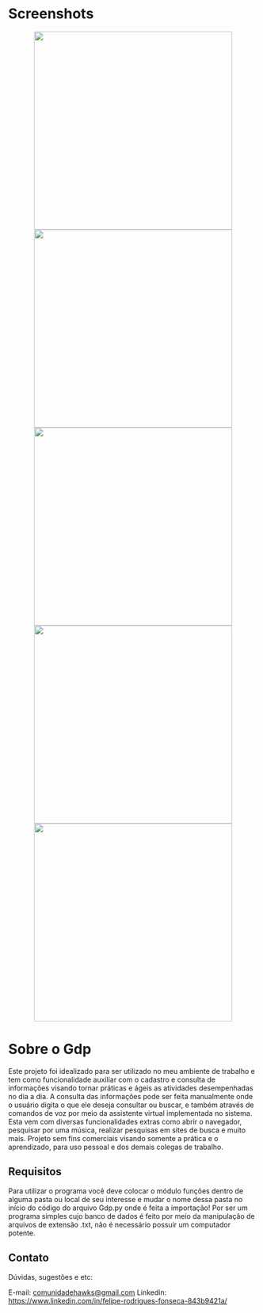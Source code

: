 

# **Screenshots**


<div align="center">
<img src="https://user-images.githubusercontent.com/89205473/161753471-90fb66a0-640e-47a0-9f2a-c5ffdf2be600.jpg" width="400px" />
<img src="https://user-images.githubusercontent.com/89205473/161753479-6b7d6991-cacf-402b-bb8d-9aa0053b9203.jpg" width="400px" />
<img src="https://user-images.githubusercontent.com/89205473/161753979-3c50754d-a584-4e46-8c1e-e6289018514a.jpg" width="400px" />
<img src="https://user-images.githubusercontent.com/89205473/161753981-e36f2293-49ef-438b-a043-308332de2d70.jpg" width="400px" />
<img src="https://user-images.githubusercontent.com/89205473/161753984-611a8c46-c929-4bb9-9953-b79fee5fddec.jpg" width="400px" />
</div>



# **Sobre o Gdp**


<div align="left">
  Este projeto foi idealizado para ser utilizado no meu ambiente de trabalho e tem como funcionalidade auxiliar com o cadastro e consulta de informações
visando tornar práticas e ágeis as atividades desempenhadas no dia a dia. A consulta das informações pode ser feita manualmente onde o usuário digita
o que ele deseja consultar ou buscar, e também através de comandos de voz por meio da assistente virtual implementada no sistema. Esta vem com diversas
funcionalidades extras como abrir o navegador, pesquisar por uma música, realizar pesquisas em sites de busca e muito mais. Projeto sem fins comerciais visando somente a prática e
o aprendizado, para uso pessoal e dos demais colegas de trabalho.
</div>


## Requisitos


<div align="left">
  Para utilizar o programa você deve colocar o módulo funções dentro de alguma pasta ou local de seu interesse e mudar o nome dessa pasta no início do código do arquivo Gdp.py onde é feita a importação! Por ser um programa simples cujo banco de dados é feito por meio da manipulação de arquivos de extensão .txt, não é necessário
possuir um computador potente.
</div>

## Contato

Dúvidas, sugestões e etc:

E-mail: comunidadehawks@gmail.com
Linkedin: https://www.linkedin.com/in/felipe-rodrigues-fonseca-843b9421a/
